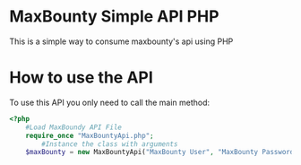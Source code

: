 # MaxBounty Simple API PHP
This is a simple way to consume maxbounty's api using PHP

# How to use the API
To use this API you only need to call the main method:

```php
<?php
	#Load MaxBoundy API File
	require_once "MaxBountyApi.php";
    	#Instance the class with arguments
	$maxBounty = new MaxBountyApi("MaxBounty User", "MaxBounty Password");
```
